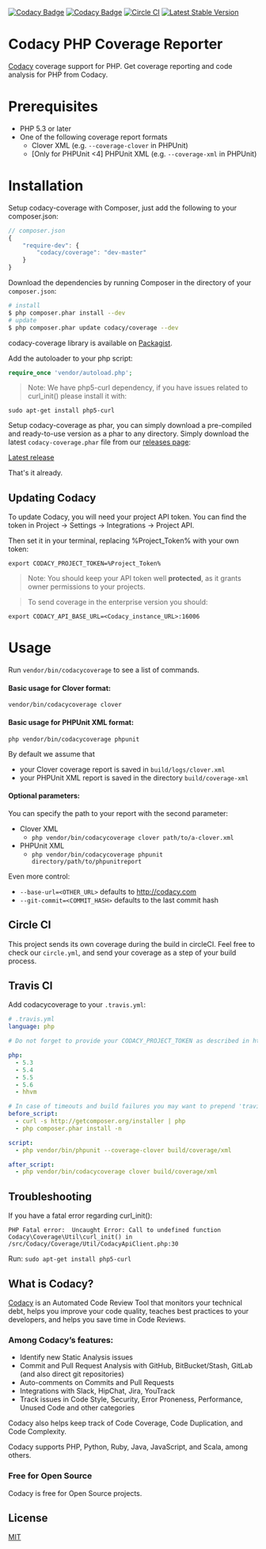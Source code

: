 [![Codacy Badge](https://api.codacy.com/project/badge/grade/d992a862b1994805907ec277e16b0fda)](https://www.codacy.com/app/Codacy/php-codacy-coverage)
[![Codacy Badge](https://api.codacy.com/project/badge/coverage/d992a862b1994805907ec277e16b0fda)](https://www.codacy.com/app/Codacy/php-codacy-coverage)
[![Circle CI](https://circleci.com/gh/codacy/php-codacy-coverage.svg?style=shield&circle-token=:circle-token)](https://circleci.com/gh/codacy/php-codacy-coverage)
[![Latest Stable Version](https://poser.pugx.org/codacy/coverage/version)](https://packagist.org/packages/codacy/coverage)

# Codacy PHP Coverage Reporter
[Codacy](https://codacy.com/) coverage support for PHP. Get coverage reporting and code analysis for PHP from Codacy.

# Prerequisites

- PHP 5.3 or later
- One of the following coverage report formats
  - Clover XML (e.g. ```--coverage-clover``` in PHPUnit)
  - [Only for PHPUnit <4] PHPUnit XML (e.g. ```--coverage-xml``` in PHPUnit)

# Installation

Setup codacy-coverage with Composer, just add the following to your composer.json:

```js
// composer.json
{
    "require-dev": {
        "codacy/coverage": "dev-master"
    }
}
```

Download the dependencies by running Composer in the directory of your `composer.json`:

```sh
# install
$ php composer.phar install --dev
# update
$ php composer.phar update codacy/coverage --dev
```

codacy-coverage library is available on [Packagist](https://packagist.org/packages/codacy/coverage).

Add the autoloader to your php script:

```php
require_once 'vendor/autoload.php';
```

> Note:
We have php5-curl dependency, if you have issues related to curl_init() please install it with:
```
sudo apt-get install php5-curl
```

Setup codacy-coverage as phar, you can simply download a pre-compiled and ready-to-use version as a phar to any directory. Simply download the latest `codacy-coverage.phar` file from our [releases page](https://github.com/codacy/php-codacy-coverage/releases):

[Latest release](https://github.com/codacy/php-codacy-coverage/releases/latest)

That's it already.

## Updating Codacy

To update Codacy, you will need your project API token. You can find the token in Project -> Settings -> Integrations -> Project API.

Then set it in your terminal, replacing %Project_Token% with your own token:

```
export CODACY_PROJECT_TOKEN=%Project_Token%
```

> Note: You should keep your API token well **protected**, as it grants owner permissions to your projects.

> To send coverage in the enterprise version you should:
```
export CODACY_API_BASE_URL=<Codacy_instance_URL>:16006
```

# Usage

Run ```vendor/bin/codacycoverage``` to see a list of commands.

#### Basic usage for Clover format:

```vendor/bin/codacycoverage clover```

#### Basic usage for PHPUnit XML format:

```php vendor/bin/codacycoverage phpunit```

By default we assume that
- your Clover coverage report is saved in ```build/logs/clover.xml```
- your PHPUnit XML report is saved in the directory ```build/coverage-xml```

#### Optional parameters:

You can specify the path to your report with the second parameter:

- Clover XML
  - ```php vendor/bin/codacycoverage clover path/to/a-clover.xml```
- PHPUnit XML
  - ```php vendor/bin/codacycoverage phpunit directory/path/to/phpunitreport```

Even more control:

- ```--base-url=<OTHER_URL>``` defaults to http://codacy.com
- ```--git-commit=<COMMIT_HASH>``` defaults to the last commit hash

## Circle CI

This project sends its own coverage during the build in circleCI.
Feel free to check our `circle.yml`, and send your coverage as a step of your build process. 

## Travis CI

Add codacycoverage to your `.travis.yml`:

```yml
# .travis.yml
language: php

# Do not forget to provide your CODACY_PROJECT_TOKEN as described in https://docs.travis-ci.com/user/environment-variables/#Defining-Variables-in-Repository-Settings

php:
  - 5.3
  - 5.4
  - 5.5
  - 5.6
  - hhvm

# In case of timeouts and build failures you may want to prepend 'travis_retry' to the following commands:
before_script:
  - curl -s http://getcomposer.org/installer | php
  - php composer.phar install -n

script:
  - php vendor/bin/phpunit --coverage-clover build/coverage/xml

after_script:
  - php vendor/bin/codacycoverage clover build/coverage/xml
```

## Troubleshooting

If you have a fatal error regarding curl_init():
```
PHP Fatal error:  Uncaught Error: Call to undefined function Codacy\Coverage\Util\curl_init() in /src/Codacy/Coverage/Util/CodacyApiClient.php:30
```
Run: ```sudo apt-get install php5-curl```

## What is Codacy?

[Codacy](https://www.codacy.com/) is an Automated Code Review Tool that monitors your technical debt, helps you improve your code quality, teaches best practices to your developers, and helps you save time in Code Reviews.

### Among Codacy’s features:

- Identify new Static Analysis issues
- Commit and Pull Request Analysis with GitHub, BitBucket/Stash, GitLab (and also direct git repositories)
- Auto-comments on Commits and Pull Requests
- Integrations with Slack, HipChat, Jira, YouTrack
- Track issues in Code Style, Security, Error Proneness, Performance, Unused Code and other categories

Codacy also helps keep track of Code Coverage, Code Duplication, and Code Complexity.

Codacy supports PHP, Python, Ruby, Java, JavaScript, and Scala, among others.

### Free for Open Source

Codacy is free for Open Source projects.

## License
[MIT](LICENSE)
